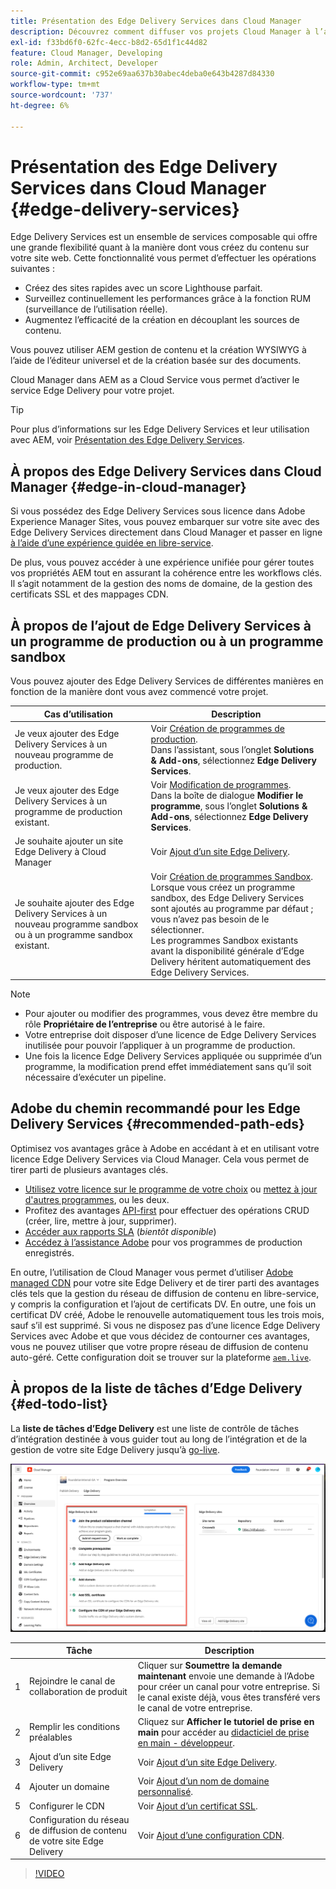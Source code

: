 ```yaml
---
title: Présentation des Edge Delivery Services dans Cloud Manager
description: Découvrez comment diffuser vos projets Cloud Manager à l’aide de Edge Delivery Services.
exl-id: f33bd6f0-62fc-4ecc-b8d2-65d1f1c44d82
feature: Cloud Manager, Developing
role: Admin, Architect, Developer
source-git-commit: c952e69aa637b30abec4deba0e643b4287d84330
workflow-type: tm+mt
source-wordcount: '737'
ht-degree: 6%

---
```



# Présentation des Edge Delivery Services dans Cloud Manager {#edge-delivery-services}

Edge Delivery Services est un ensemble de services composable qui offre une grande flexibilité quant à la manière dont vous créez du contenu sur votre site web. Cette fonctionnalité vous permet d’effectuer les opérations suivantes :

* Créez des sites rapides avec un score Lighthouse parfait.
* Surveillez continuellement les performances grâce à la fonction RUM (surveillance de l’utilisation réelle).
* Augmentez l’efficacité de la création en découplant les sources de contenu.

Vous pouvez utiliser AEM gestion de contenu et la création WYSIWYG à l’aide de l’éditeur universel et de la création basée sur des documents.

Cloud Manager dans AEM as a Cloud Service vous permet d’activer le service Edge Delivery pour votre projet.

>[!TIP]
>
>Pour plus d’informations sur les Edge Delivery Services et leur utilisation avec AEM, voir [Présentation des Edge Delivery Services](/help/edge/overview.md).

## À propos des Edge Delivery Services dans Cloud Manager {#edge-in-cloud-manager}

Si vous possédez des Edge Delivery Services sous licence dans Adobe Experience Manager Sites, vous pouvez embarquer sur votre site avec des Edge Delivery Services directement dans Cloud Manager et passer en ligne [ à l’aide d’une expérience guidée en libre-service](/help/implementing/cloud-manager/managing-code/private-repositories.md).

De plus, vous pouvez accéder à une expérience unifiée pour gérer toutes vos propriétés AEM tout en assurant la cohérence entre les workflows clés. Il s’agit notamment de la gestion des noms de domaine, de la gestion des certificats SSL et des mappages CDN.

## À propos de l’ajout de Edge Delivery Services à un programme de production ou à un programme sandbox

Vous pouvez ajouter des Edge Delivery Services de différentes manières en fonction de la manière dont vous avez commencé votre projet.

| Cas d’utilisation | Description |
| --- | --- |
| Je veux ajouter des Edge Delivery Services à un nouveau programme de production. | Voir [Création de programmes de production](/help/implementing/cloud-manager/getting-access-to-aem-in-cloud/creating-production-programs.md).<br>Dans l’assistant, sous l’onglet **Solutions &amp; Add-ons**, sélectionnez **Edge Delivery Services**. |
| Je veux ajouter des Edge Delivery Services à un programme de production existant. | Voir [Modification de programmes](/help/implementing/cloud-manager/getting-access-to-aem-in-cloud/editing-programs.md).<br>Dans la boîte de dialogue **Modifier le programme**, sous l’onglet **Solutions &amp; Add-ons**, sélectionnez **Edge Delivery Services**. |
| Je souhaite ajouter un site Edge Delivery à Cloud Manager | Voir [Ajout d’un site Edge Delivery](/help/implementing/cloud-manager/edge-delivery/add-edge-delivery-site.md). |
| Je souhaite ajouter des Edge Delivery Services à un nouveau programme sandbox ou à un programme sandbox existant. | Voir [Création de programmes Sandbox](/help/implementing/cloud-manager/getting-access-to-aem-in-cloud/creating-sandbox-programs.md).<br>Lorsque vous créez un programme sandbox, des Edge Delivery Services sont ajoutés au programme par défaut ; vous n’avez pas besoin de le sélectionner.<br>Les programmes Sandbox existants avant la disponibilité générale d’Edge Delivery héritent automatiquement des Edge Delivery Services. |

>[!NOTE]
>
>* Pour ajouter ou modifier des programmes, vous devez être membre du rôle **Propriétaire de l’entreprise** ou être autorisé à le faire.
>* Votre entreprise doit disposer d’une licence de Edge Delivery Services inutilisée pour pouvoir l’appliquer à un programme de production.
>* Une fois la licence Edge Delivery Services appliquée ou supprimée d’un programme, la modification prend effet immédiatement sans qu’il soit nécessaire d’exécuter un pipeline.

## Adobe du chemin recommandé pour les Edge Delivery Services {#recommended-path-eds}

Optimisez vos avantages grâce à Adobe en accédant à et en utilisant votre licence Edge Delivery Services via Cloud Manager. Cela vous permet de tirer parti de plusieurs avantages clés.

* [Utilisez votre licence sur le programme de votre choix](/help/implementing/cloud-manager/edge-delivery/add-edge-delivery-site.md) ou [mettez à jour d&#39;autres programmes](/help/implementing/cloud-manager/edge-delivery/manage-edge-delivery-sites.md), ou les deux.
* Profitez des avantages [API-first](https://developer.adobe.com/experience-cloud/experience-manager-apis/) pour effectuer des opérations CRUD (créer, lire, mettre à jour, supprimer).
* [Accéder aux rapports SLA](/help/implementing/cloud-manager/sla-reporting.md) (*bientôt disponible*)
* [Accédez à l’assistance Adobe](/help/edge/overview.md#support-ticket) pour vos programmes de production enregistrés.

En outre, l’utilisation de Cloud Manager vous permet d’utiliser [Adobe managed CDN](/help/implementing/dispatcher/cdn.md#aem-managed-cdn) pour votre site Edge Delivery et de tirer parti des avantages clés tels que la gestion du réseau de diffusion de contenu en libre-service, y compris la configuration et l’ajout de certificats DV. En outre, une fois un certificat DV créé, Adobe le renouvelle automatiquement tous les trois mois, sauf s’il est supprimé. Si vous ne disposez pas d’une licence Edge Delivery Services avec Adobe et que vous décidez de contourner ces avantages, vous ne pouvez utiliser que votre propre réseau de diffusion de contenu auto-géré. Cette configuration doit se trouver sur la plateforme [`aem.live`](https://www.aem.live/docs/go-live-checklist#cdn-configuration).

## À propos de la liste de tâches d’Edge Delivery {#ed-todo-list}

La **liste de tâches d’Edge Delivery** est une liste de contrôle de tâches d’intégration destinée à vous guider tout au long de l’intégration et de la gestion de votre site Edge Delivery jusqu’à [go-live](/help/journey-onboarding/go-live-checklist.md).

![Liste de tâches de site Edge Delivery](/help/implementing/cloud-manager/assets/cm-eds-todo-list.png)

|  | Tâche | Description |
| --- | --- | --- |
| 1 | Rejoindre le canal de collaboration de produit | Cliquer sur **Soumettre la demande maintenant** envoie une demande à l’Adobe pour créer un canal pour votre entreprise. Si le canal existe déjà, vous êtes transféré vers le canal de votre entreprise. |
| 2 | Remplir les conditions préalables | Cliquez sur **Afficher le tutoriel de prise en main** pour accéder au [didacticiel de prise en main - développeur](https://www.aem.live/developer/tutorial). |
| 3 | Ajout d’un site Edge Delivery | Voir [Ajout d’un site Edge Delivery](#eds-add-site). |
| 4 | Ajouter un domaine | Voir [Ajout d’un nom de domaine personnalisé](/help/implementing/cloud-manager/custom-domain-names/add-custom-domain-name.md). |
| 5 | Configurer le CDN | Voir [Ajout d’un certificat SSL](/help/implementing/cloud-manager/managing-ssl-certifications/add-ssl-certificate.md). |
| 6 | Configuration du réseau de diffusion de contenu de votre site Edge Delivery | Voir [Ajout d’une configuration CDN](#add-cdn). |

>[!VIDEO](https://video.tv.adobe.com/v/3428020?learn=on)
